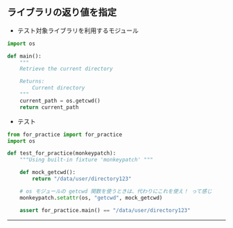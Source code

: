 ## ライブラリの返り値を指定

* テスト対象ライブラリを利用するモジュール

```py
import os

def main():
    """
    Retrieve the current directory

    Returns:
        Current directory
    """
    current_path = os.getcwd()
    return current_path
```


* テスト

```py
from for_practice import for_practice
import os

def test_for_practice(monkeypatch):
    """Using built-in fixture 'monkeypatch' """

    def mock_getcwd():
        return "/data/user/directory123"

    # os モジュールの getcwd 関数を使うときは、代わりにこれを使え！ って感じ
    monkeypatch.setattr(os, "getcwd", mock_getcwd)

    assert for_practice.main() == "/data/user/directory123"
```
-------------------------------------------------
